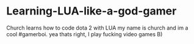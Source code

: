 # Learning-LUA-like-a-god-gamer
Church learns how to code dota 2 with LUA
my name is church and im a cool #gamerboi. 
yea thats right, I play fucking video games B)
